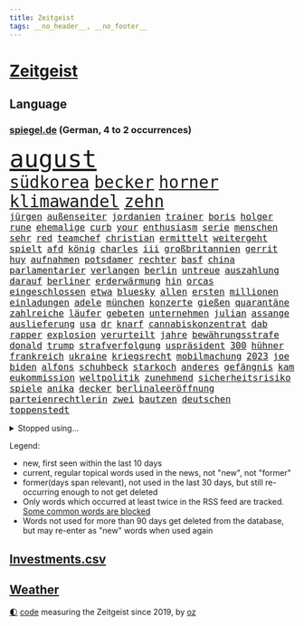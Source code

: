 ```yaml
---
title: Zeitgeist
tags: __no_header__, __no_footer__
---
```


# [Zeitgeist](https://oliz.io/zeitgeist/)

## Language

<h3><a href="https://www.spiegel.de" target="_blank">spiegel.de</a> (German, 4 to 2 occurrences)</h3>
<p style="font-family:monospace">
<span style="font-size:32pt"><a href="news_links.html#august" class="current">august</a></span>
<br>
<span style="font-size:22pt"><a href="news_links.html#südkorea" class="current">südkorea</a></span>
<span style="font-size:22pt"><a href="news_links.html#becker" class="current">becker</a></span>
<span style="font-size:22pt"><a href="news_links.html#horner" class="new">horner</a></span>
<span style="font-size:22pt"><a href="news_links.html#klimawandel" class="current">klimawandel</a></span>
<span style="font-size:22pt"><a href="news_links.html#zehn" class="current">zehn</a></span>
<br>
<span style="font-size:12pt"><a href="news_links.html#jürgen" class="current">jürgen</a></span>
<span style="font-size:12pt"><a href="news_links.html#außenseiter" class="current">außenseiter</a></span>
<span style="font-size:12pt"><a href="news_links.html#jordanien" class="current">jordanien</a></span>
<span style="font-size:12pt"><a href="news_links.html#trainer" class="current">trainer</a></span>
<span style="font-size:12pt"><a href="news_links.html#boris" class="current">boris</a></span>
<span style="font-size:12pt"><a href="news_links.html#holger" class="current">holger</a></span>
<span style="font-size:12pt"><a href="news_links.html#rune" class="current">rune</a></span>
<span style="font-size:12pt"><a href="news_links.html#ehemalige" class="current">ehemalige</a></span>
<span style="font-size:12pt"><a href="news_links.html#curb" class="new">curb</a></span>
<span style="font-size:12pt"><a href="news_links.html#your" class="new">your</a></span>
<span style="font-size:12pt"><a href="news_links.html#enthusiasm" class="new">enthusiasm</a></span>
<span style="font-size:12pt"><a href="news_links.html#serie" class="current">serie</a></span>
<span style="font-size:12pt"><a href="news_links.html#menschen" class="current">menschen</a></span>
<span style="font-size:12pt"><a href="news_links.html#sehr" class="current">sehr</a></span>
<span style="font-size:12pt"><a href="news_links.html#red" class="current">red</a></span>
<span style="font-size:12pt"><a href="news_links.html#teamchef" class="current">teamchef</a></span>
<span style="font-size:12pt"><a href="news_links.html#christian" class="current">christian</a></span>
<span style="font-size:12pt"><a href="news_links.html#ermittelt" class="current">ermittelt</a></span>
<span style="font-size:12pt"><a href="news_links.html#weitergeht" class="current">weitergeht</a></span>
<span style="font-size:12pt"><a href="news_links.html#spielt" class="current">spielt</a></span>
<span style="font-size:12pt"><a href="news_links.html#afd" class="current">afd</a></span>
<span style="font-size:12pt"><a href="news_links.html#könig" class="current">könig</a></span>
<span style="font-size:12pt"><a href="news_links.html#charles" class="current">charles</a></span>
<span style="font-size:12pt"><a href="news_links.html#iii" class="current">iii</a></span>
<span style="font-size:12pt"><a href="news_links.html#großbritannien" class="current">großbritannien</a></span>
<span style="font-size:12pt"><a href="news_links.html#gerrit" class="new">gerrit</a></span>
<span style="font-size:12pt"><a href="news_links.html#huy" class="new">huy</a></span>
<span style="font-size:12pt"><a href="news_links.html#aufnahmen" class="current">aufnahmen</a></span>
<span style="font-size:12pt"><a href="news_links.html#potsdamer" class="current">potsdamer</a></span>
<span style="font-size:12pt"><a href="news_links.html#rechter" class="current">rechter</a></span>
<span style="font-size:12pt"><a href="news_links.html#basf" class="current">basf</a></span>
<span style="font-size:12pt"><a href="news_links.html#china" class="current">china</a></span>
<span style="font-size:12pt"><a href="news_links.html#parlamentarier" class="current">parlamentarier</a></span>
<span style="font-size:12pt"><a href="news_links.html#verlangen" class="current">verlangen</a></span>
<span style="font-size:12pt"><a href="news_links.html#berlin" class="current">berlin</a></span>
<span style="font-size:12pt"><a href="news_links.html#untreue" class="current">untreue</a></span>
<span style="font-size:12pt"><a href="news_links.html#auszahlung" class="current">auszahlung</a></span>
<span style="font-size:12pt"><a href="news_links.html#darauf" class="current">darauf</a></span>
<span style="font-size:12pt"><a href="news_links.html#berliner" class="current">berliner</a></span>
<span style="font-size:12pt"><a href="news_links.html#erderwärmung" class="current">erderwärmung</a></span>
<span style="font-size:12pt"><a href="news_links.html#hin" class="current">hin</a></span>
<span style="font-size:12pt"><a href="news_links.html#orcas" class="new">orcas</a></span>
<span style="font-size:12pt"><a href="news_links.html#eingeschlossen" class="current">eingeschlossen</a></span>
<span style="font-size:12pt"><a href="news_links.html#etwa" class="current">etwa</a></span>
<span style="font-size:12pt"><a href="news_links.html#bluesky" class="new">bluesky</a></span>
<span style="font-size:12pt"><a href="news_links.html#allen" class="current">allen</a></span>
<span style="font-size:12pt"><a href="news_links.html#ersten" class="current">ersten</a></span>
<span style="font-size:12pt"><a href="news_links.html#millionen" class="current">millionen</a></span>
<span style="font-size:12pt"><a href="news_links.html#einladungen" class="new">einladungen</a></span>
<span style="font-size:12pt"><a href="news_links.html#adele" class="current">adele</a></span>
<span style="font-size:12pt"><a href="news_links.html#münchen" class="current">münchen</a></span>
<span style="font-size:12pt"><a href="news_links.html#konzerte" class="current">konzerte</a></span>
<span style="font-size:12pt"><a href="news_links.html#gießen" class="current">gießen</a></span>
<span style="font-size:12pt"><a href="news_links.html#quarantäne" class="new">quarantäne</a></span>
<span style="font-size:12pt"><a href="news_links.html#zahlreiche" class="current">zahlreiche</a></span>
<span style="font-size:12pt"><a href="news_links.html#läufer" class="current">läufer</a></span>
<span style="font-size:12pt"><a href="news_links.html#gebeten" class="current">gebeten</a></span>
<span style="font-size:12pt"><a href="news_links.html#unternehmen" class="current">unternehmen</a></span>
<span style="font-size:12pt"><a href="news_links.html#julian" class="current">julian</a></span>
<span style="font-size:12pt"><a href="news_links.html#assange" class="new">assange</a></span>
<span style="font-size:12pt"><a href="news_links.html#auslieferung" class="new">auslieferung</a></span>
<span style="font-size:12pt"><a href="news_links.html#usa" class="current">usa</a></span>
<span style="font-size:12pt"><a href="news_links.html#dr" class="current">dr</a></span>
<span style="font-size:12pt"><a href="news_links.html#knarf" class="current">knarf</a></span>
<span style="font-size:12pt"><a href="news_links.html#cannabiskonzentrat" class="new">cannabiskonzentrat</a></span>
<span style="font-size:12pt"><a href="news_links.html#dab" class="new">dab</a></span>
<span style="font-size:12pt"><a href="news_links.html#rapper" class="current">rapper</a></span>
<span style="font-size:12pt"><a href="news_links.html#explosion" class="current">explosion</a></span>
<span style="font-size:12pt"><a href="news_links.html#verurteilt" class="current">verurteilt</a></span>
<span style="font-size:12pt"><a href="news_links.html#jahre" class="current">jahre</a></span>
<span style="font-size:12pt"><a href="news_links.html#bewährungsstrafe" class="current">bewährungsstrafe</a></span>
<span style="font-size:12pt"><a href="news_links.html#donald" class="current">donald</a></span>
<span style="font-size:12pt"><a href="news_links.html#trump" class="current">trump</a></span>
<span style="font-size:12pt"><a href="news_links.html#strafverfolgung" class="new">strafverfolgung</a></span>
<span style="font-size:12pt"><a href="news_links.html#uspräsident" class="current">uspräsident</a></span>
<span style="font-size:12pt"><a href="news_links.html#300" class="current">300</a></span>
<span style="font-size:12pt"><a href="news_links.html#hühner" class="current">hühner</a></span>
<span style="font-size:12pt"><a href="news_links.html#frankreich" class="current">frankreich</a></span>
<span style="font-size:12pt"><a href="news_links.html#ukraine" class="current">ukraine</a></span>
<span style="font-size:12pt"><a href="news_links.html#kriegsrecht" class="new">kriegsrecht</a></span>
<span style="font-size:12pt"><a href="news_links.html#mobilmachung" class="new">mobilmachung</a></span>
<span style="font-size:12pt"><a href="news_links.html#2023" class="current">2023</a></span>
<span style="font-size:12pt"><a href="news_links.html#joe" class="current">joe</a></span>
<span style="font-size:12pt"><a href="news_links.html#biden" class="current">biden</a></span>
<span style="font-size:12pt"><a href="news_links.html#alfons" class="current">alfons</a></span>
<span style="font-size:12pt"><a href="news_links.html#schuhbeck" class="current">schuhbeck</a></span>
<span style="font-size:12pt"><a href="news_links.html#starkoch" class="new">starkoch</a></span>
<span style="font-size:12pt"><a href="news_links.html#anderes" class="current">anderes</a></span>
<span style="font-size:12pt"><a href="news_links.html#gefängnis" class="current">gefängnis</a></span>
<span style="font-size:12pt"><a href="news_links.html#kam" class="current">kam</a></span>
<span style="font-size:12pt"><a href="news_links.html#eukommission" class="current">eukommission</a></span>
<span style="font-size:12pt"><a href="news_links.html#weltpolitik" class="current">weltpolitik</a></span>
<span style="font-size:12pt"><a href="news_links.html#zunehmend" class="current">zunehmend</a></span>
<span style="font-size:12pt"><a href="news_links.html#sicherheitsrisiko" class="current">sicherheitsrisiko</a></span>
<span style="font-size:12pt"><a href="news_links.html#spiele" class="current">spiele</a></span>
<span style="font-size:12pt"><a href="news_links.html#anika" class="new">anika</a></span>
<span style="font-size:12pt"><a href="news_links.html#decker" class="new">decker</a></span>
<span style="font-size:12pt"><a href="news_links.html#berlinaleeröffnung" class="new">berlinaleeröffnung</a></span>
<span style="font-size:12pt"><a href="news_links.html#parteienrechtlerin" class="new">parteienrechtlerin</a></span>
<span style="font-size:12pt"><a href="news_links.html#zwei" class="current">zwei</a></span>
<span style="font-size:12pt"><a href="news_links.html#bautzen" class="new">bautzen</a></span>
<span style="font-size:12pt"><a href="news_links.html#deutschen" class="current">deutschen</a></span>
<span style="font-size:12pt"><a href="news_links.html#toppenstedt" class="new">toppenstedt</a></span>
</p>
<details>
<summary>Stopped using...</summary>
<p class="former" style="font-size:12pt">
belarus(1202) übergriffe(1202) senat(1201) beobachten(1200) energien(1200) myanmar(1200) planen(1200) sekunden(1200) bücher(1199) griechenland(1199) infektionen(1199) kabinett(1199) krankenhäusern(1199) monatelang(1199) posten(1199) vorher(1199) warnung(1199) mordes(1198) amerikaner(1197) diktator(1197) hinterlassen(1197) künftigen(1197) riss(1197) coronakrise(1196) schoss(1196) stets(1196) träumen(1196) vermeiden(1196) xi(1196) alpen(1195) geboren(1195) illegale(1195) ließen(1195) quartal(1195) verraten(1195) amsterdam(1194) beispielen(1194) belarussische(1194) blicken(1194) botschaften(1194) kolumnist(1194) kraftvoll(1194) neuem(1194) zuversicht(1194) afrika(1193) sicherte(1193) dementiert(1192) erlitten(1192) litauen(1192) verlierer(1192) zuge(1192) befürchten(1191) geriet(1191) hotel(1191) positive(1191) siegte(1191) still(1191) körperverletzung(1190) lastwagen(1190) schuss(1190) sexueller(1190) tests(1190) wirtschaftsministerium(1190) zivilisten(1190) 400(1189) design(1189) gebrochen(1189) homeoffice(1189) lobt(1189) tschechien(1189) aktuell(1188) begann(1188) informationen(1188) kostet(1188) stürmer(1188) who(1188) 31(1187) erwarten(1187) historische(1187) langen(1187) weltwirtschaft(1187) hotels(1186) leid(1186) bürgermeisterin(1185) börse(1184) lücke(1184) mieter(1184) verbessert(1184) feuerwehrleute(1183) kontakte(1183) pflanzen(1183) satz(1183) tür(1183) verspielt(1183) fortgesetzt(1182) jüngere(1182) mangel(1182) todesopfer(1182) überholt(1182) küstenwache(1180) zerstören(1178) affäre(1177) dran(1177) erschießt(1177) eigenes(1174) steffen(1174) taliban(1174) monats(1173) prognose(1172) spiegelumfrage(1172) kokain(1171) training(1168) erstochen(1167) karten(1167) sportler(1162) retter(1161) liberalen(1155) afrikas(1154) ausgetragen(1138) sachen(1120) berichtete(1105) niederländer(1092) belästigung(1071) notstand(1055) orte(1037) politikern(1030) rumänien(1012) waldbrände(969) videoaufnahmen(957) ausbildung(956) flohen(955) serbien(953) 72(919) inszenieren(904) landsleute(903) flut(900) gesund(899) 120(894) zerstörten(892) börsen(872) schlafen(866) world(865) preiserhöhungen(863) getöteten(857) fdppolitiker(835) strackzimmermann(824) rosa(810) hals(808) bekannteste(800) museen(779) stephen(775) sank(772) brennt(765) marieagnes(761) geschah(748) symbol(748) propaganda(746) verpflichtung(746) hinzu(744) spektakel(741) explosionen(732) bonn(729) emotionalen(719) lohnen(716) 49(711) gastbeitrag(711) fluss(691) sklaverei(683) empfang(676) baustelle(674) kriegsverbrechen(672) finnische(671) eingetroffen(670) messerattacke(663) günstige(661) beben(658) fox(657) schönen(644) heiß(635) vermisster(632) verhängnis(623) harter(618) erfurt(616) trocken(613) zunahme(610) 8(606) anwältin(598) 110(595) youtube(590) jugendlicher(589) joshua(586) zulassung(581) verstoßen(566) 16jähriger(565) entfernen(564) berlinneukölln(562) extra(562) image(562) islamisten(557) olympiasieger(555) legal(551) freispruch(545) chinesen(544) innenstadt(544) geheime(538) zivile(532) führten(531) flüssen(524) raten(523) grab(520) wunderbar(518) amerikanischer(515) gott(515) sicherer(515) ukrainerusslandnews(515) menschheit(514) farben(509) verstöße(504) gerechtfertigt(503) ereignet(496) dunkle(493) feierten(490) branchen(486) schwächt(479) zimmer(479) eingeschaltet(478) dokumentieren(477) methoden(473) kompliziert(472) besatzung(471) belege(464) knappe(463) schmeckt(461) schauplatz(458) taucher(451) prangert(444) überzeugte(443) aussichten(436) spielzeug(436) pistole(430) reichlich(427) gedroht(415) colorado(412) wein(408) internationalem(406) mexikanischen(403) opfers(401) abhilfe(398) sprint(398) fachkräften(396) tourismus(394) überstanden(393) freunden(391) überschritten(391) nizza(386) venedig(383) kongo(382) veränderte(381) erfolgreiche(380) umstrittener(378) passanten(376) interessante(375) springen(374) flasche(371) statistik(371) minderjährige(370) erleidet(368) junta(365) wasserstoff(365) übungen(364) rivale(363) gemessen(362) attackierte(360) nordamerika(360) befasst(359) fahrbahn(356) republikanische(355) steigert(355) weimar(353) gravierende(351) inseln(351) günstigen(349) richtigen(348) gedemütigt(347) schweres(345) generäle(343) unruhe(342) anderswo(340) 46(339) karin(336) tauschen(335) 130(332) coup(332) geschnappt(331) außergewöhnlich(328) berlinkreuzberg(326) kommentare(326) rivalen(326) warnte(324) verstoß(320) laune(315) norditalien(315) verkäufer(315) kindergrundsicherung(313) kreuz(312) betreiben(311) fließen(310) leuchten(307) hollywoodstar(306) wach(306) erwarteten(304) bier(303) hellt(303) kippen(302) ebrahim(301) wanderer(301) überwunden(301) angelegenheit(300) hohes(300) flop(299) bundesligist(298) elbe(297) radsport(297) erschaffen(294) hauseigentümer(294) geflüchtet(293) pool(293) überflutungen(293) wrack(292) gefangen(291) lobte(291) hakenkreuze(290) höhenflug(290) glas(288) prosieben(284) veröffentlichte(282) drohte(281) feierlichkeiten(276) gemälde(275) klares(274) kuss(274) solaranlagen(274) keinerlei(273) sichere(273) aufschwung(272) basketballer(272) erwartete(272) heimatstadt(271) prämien(271) intensivstation(270) trümmerfeld(270) alarmbereitschaft(269) kfw(269) urlauber(268) unterschiedlichen(267) versuchter(267) eingeschlagen(266) ausgehen(263) 13jähriger(261) trikot(261) christopher(260) optimismus(260) überfahren(260) buchen(259) höchststand(259) kretschmer(258) spektakulär(258) explodiert(255) evakuierungen(254) filmbranche(253) mühe(253) nötigen(251) ken(250) traurige(250) fossile(247) beschleunigen(246) raisi(245) gewürdigt(244) schiffen(243) zwischendurch(241) drohnenangriffe(240) überflutete(237) bestritten(235) einwanderung(234) achtjährige(232) blicke(231) blockierte(229) wärme(229) qualifiziert(227) scott(227) website(227) spielerin(226) verweis(226) cool(225) saudische(225) brasiliens(224) hitzewellen(224) gesamtführung(223) leichte(222) primož(222) roglič(222) elend(221) gasspeicher(221) passende(221) budget(219) frühestens(218) gelte(218) unfallort(218) bremse(217) politologe(217) älterer(217) reiner(215) jeweils(213) überprüft(212) festgestellt(211) anschluss(210) lagern(210) gespült(209) obersten(209) philosoph(209) bunter(207) schadens(207) polizeigewahrsam(205) schleppend(205) steve(203) auswahl(202) kuriosen(202) seenot(201) csuchef(199) speziellen(198) warnungen(198) ärmelkanal(198) entsprechend(197) geeignet(197) gutem(197) dunkelsten(196) zäsur(195) selbstoptimierung(194) verkaufte(190) beigesetzt(188) charmeoffensive(185) leuchtet(185) stockt(185) verdankt(185) bodensee(184) überschwemmt(184) üppige(184) leitartikel(183) zweitgrößten(183) geklettert(182) klassische(182) exkanzlerin(180) tagessieg(178) belästigungen(177) brandmauer(177) wegovy(176) behrens(175) sicherheitsmaßnahmen(175) skurriler(175) führungswechsel(173) geflohen(173) vollen(173) immobilienmarkt(172) oberstes(172) nächster(171) mächtigsten(170) stritten(170) butter(169) psyche(169) überweisen(169) instagrampost(168) argentinier(167) belohnt(167) pyrotechnik(166) gefährliches(163) gezündet(163) liebeskummer(163) metern(163) erschweren(161) debütant(159) lehnte(159) vorhersagen(159) widersprüchliche(159) genossen(158) algerien(156) entwicklungshilfe(156) militärjunta(156) zement(156) ernten(155) lotterie(155) repression(155) überstunden(155) geschätzt(154) mysteriösen(154) opernhaus(154) thesen(154) fahrschein(153) patientinnen(153) bestens(152) dauerte(152) flügel(152) lotto(152) überqueren(152) fußballerin(151) matsch(151) gallant(150) rassismusvorwürfe(150) antonio(149) freilassen(149) grausame(149) nordisk(149) novo(149) rutschte(149) hausarrest(148) passau(147) raumfahrer(147) exklusiven(146) redakteurinnen(146) bedeutende(144) beispiellosen(144) stieß(143) vorstände(142) 1989(141) allgäuer(141) arbeitskräftemangel(139) bürgerinnen(139) gamer(138) erwachsenen(137) publikums(137) sekt(137) bedauert(136) erreichten(136) erweitern(136) sicherungsverwahrung(136) sigmar(136) technisch(136) zypern(135) generalbundesanwalt(134) neubauten(134) arbeitszeiterfassung(133) checker(133) johann(133) rki(133) tobi(133) usbundesstaaten(133) überlegt(133) sperrte(132) rufe(131) schusswaffenangriff(131) maps(130) uswahl(130) weltmeistertitel(130) besserung(129) schwester(129) kassel(128) gleicht(127) traurigen(127) beschwert(126) bundesfinanzminister(126) explodierte(126) nötige(126) bunt(125) kernkraftwerke(125) gestaltet(123) autounfall(122) rsv(122) überraschungen(122) königspaar(121) rage(121) spielfilm(121) glänzt(120) kapitolsturm(120) wagnerbrüder(120) glasfaser(119) polizeiwache(119) verspielte(119) überrumpelt(119) engländer(118) klischee(118) absolvierte(117) serbiens(117) wankt(117) jubiläum(116) sanitäter(115) streamen(115) entertainment(114) verdrängt(114) kürt(113) perfides(113) kimmich(112) völkerrecht(112) aufgebrochen(111) dankbar(111) denver(111) hartnäckig(111) musical(111) roll(111) mehrmals(110) kritikerin(109) unbewohnbar(109) halfen(108) millionensumme(108) uskongress(108) älterwerden(108) 54jähriger(107) spurlos(107) whisky(107) sonnen(106) salman(105) seeblockade(105) asylverfahren(104) begehrt(104) ewig(104) geiger(104) naomi(104) produktionsfirma(104) frauenquote(103) gezielte(103) handynetz(103) kanadier(103) pflegte(103) taucht(102) hilfsgüter(101) südchinesischen(101) enormen(99) euasylreform(99) hackerangriff(99) insektensterben(99) lenkt(99) milwaukee(99) 41jährige(97) 67jährige(97) blinder(97) flieht(97) fähigkeiten(97) gerechnet(97) knappen(97) prognosen(97) 235(96) 24jähriger(96) belgrad(96) kochinstitut(96) haftbefehle(95) ukrainehilfen(95) attentat(94) befanden(94) galatasaray(94) genötigt(94) klassischen(94) preisbremsen(94) betonte(92) jüngster(92) arzttermine(91) bettwanzen(91) stimmte(91) angerufen(90) augenmerk(90) bauten(90) champagner(90) chrupalla(90) dividenden(90) gerätselt(90) gesteuert(90) komponente(90) sicherheitskabinett(90) terzić(90) tino(90) überspringt(90) anspannung(89) borahansgrohe(89) einsätzen(89) girosieger(89) glänzend(89) kriegen(89) leistete(89) schwerpunkte(89) verhaltensweisen(89) waffenverbot(89) abnehmspritzen(88) erdstößen(88) erkenntnis(88) ernähren(88) inselkette(88) kommissarin(88) landesweit(88) ozempic(88) rock(88) sodass(88) totale(88) verhaftungen(88) verreisen(88) größenwahn(87) höchster(87) pragmatismus(87) spielberg(87) weiterem(87) zoom(87) fahrwerk(86) umfang(86) 1100(85) pegel(85) rechtfertigung(85) solidarisierte(85) afghanischen(84) gezählt(84) reisebranche(84) thronfolger(84) 45000(83) ausreisen(83) produzenten(83) reisegruppen(83) sky(83) unvollendete(83) dreistellige(82) horrorszenen(82) kriegsschäden(82) sofia(82) beteuert(81) hamaskommandeur(81) maren(81) oberhof(81) pegelstände(81) sommerspiele(81) ssv(81) verlusten(81) erlangen(80) overtourism(80) zärtlichkeit(80) zölle(80) anwohnern(79) bosse(79) heiligabend(79) strommarkt(79) zugesetzt(79) awdijiwka(78) kilo(78) nachbar(78) solidarisieren(78) steuerte(78) aufmachen(77) aufrüstung(77) beirut(77) bereiten(77) deich(77) tödliches(77) bulgariens(76) eingedrungen(76) enthält(76) herbe(76) israelgazanews(76) vegan(76) afghanen(75) afghaninnen(75) funken(75) grünenabgeordnete(75) inspiration(75) israelisches(75) molotowcocktails(75) raab(75) state(75) ältesten(75) bridge(74) bundeskanzlers(74) freundes(74) greifswald(74) konditionen(74) rushdie(74) zerstörungen(74) reuter(73) tunnelsystem(73) abhanden(72) attraktiver(72) ausrufen(72) nikola(72) oberstdorf(72) qualitäten(72) strategien(71) basketballfans(70) dauereinsatz(70) hilfslieferungen(70) kriselnde(70) lucas(70) türkischer(70) auflöst(69) briefträger(69) planungsbeschleunigung(69) kritischer(68) sonderregel(68) drittstaaten(67) kindliche(67) aufzeichnungen(66) feuerwerk(66) kulturminister(66) meinungen(66) vorräte(66) zahlreicher(66) kiboom(65) lothar(65) barbara(64) durchbricht(64) facht(64) jobwechsel(64) maine(64) mccann(64) polizeipräsidentin(64) prangen(64) rekordverdächtiges(64) siegtor(64) slowik(64) 2002(63) 28jährige(63) 29jähriger(63) amateurvideos(63) bombardements(63) gestein(63) myanmars(63) shitstorm(63) vorüber(63) friedlich(62) gebäudes(62) kampfdrohnen(62) kanzlerkandidatur(62) sprintrennen(62) websites(62) wohnkosten(62) henning(61) matthew(61) murks(61) perry(61) siedlern(61) ukrainehilfe(61) ukrainern(61) umgestaltet(61) unglücklich(61) wecken(61) abwärts(60) arbeitsrecht(60) ballon(60) mühsam(60) werbefrei(60) 19jährige(59) 240(59) bewacht(59) economist(59) elbtowers(59) mangelndes(59) ngo(59) spionagesatelliten(59) stünde(59) ware(59) zeitgemäß(59) 218(58) flüchtlingsdebatte(58) nuklearwaffen(58) stuhl(58) uspräsidentenwahl(58) freundliche(57) verlagern(57) veränderung(57) wertvollste(57) banner(56) benkos(56) brachialen(56) lennon(56) antibiotika(55) doppelte(55) edler(55) immobilienkäufer(55) stromer(55) verschicken(55) allermeisten(54) benedikt(54) gil(54) kassenpatienten(54) prämie(54) sicherheitsbeamter(54) staatsaffäre(54) akteuren(53) gerüstet(53) grau(53) risotto(53) weihnachtsfeiertage(53) boomende(52) definition(52) erdgasspeicher(52) kampfeinsatz(52) reanimation(52) tatorten(52) überlastung(52) erschütterungen(51) extras(51) girl(51) helsinki(51) taurusfrage(51) vorlagen(51) wachsamkeit(51) altenheim(50) eier(50) empire(50) konfetti(50) muhammad(50) tiktokphänomen(50) weitverbreiteten(50) durchgang(49) düsterer(49) einsame(49) gratis(49) stichwaffe(49) xvi(49) emilia(48) java(48) schiffswrack(48) siegerin(48) traditionelle(48) vermehren(48) weins(48) albanischen(47) beugen(47) elektroautobauer(47) energieinfrastruktur(47) geheimnisse(47) gekaperten(47) genozid(47) hamaszentrale(47) indiana(47) abgekommen(46) basketballspiel(46) flugzeugunglück(46) frachters(46) klimaproteste(46) liberia(46) steigender(46) zerbröselt(46) 84(45) bundestags(45) großzügig(45) kündigungen(45) oscarpreisträgerin(45) personalwechsel(45) routen(45) abschiedsbrief(44) eingelöst(44) giffey(44) kopfschmerzen(44) polnischer(44) übelkeit(44) bedrohliche(43) clarke(43) kapitän(43) kriegsgebiet(43) ladens(43) nachkriegsordnung(43) ordnen(43) sagenhafte(43) timing(43) bestraft(42) freundlich(42) küstenstreifen(42) profiteur(42) ultimatum(42) biathlon(41) foren(41) gottschalks(41) kalabrien(41) knallt(41) magnetschwebebahnen(41) paula(41) polarkreis(41) radikalisiert(41) denkwürdigsten(40) texten(40) vinylplatten(40) bewiesen(39) cdufraktion(39) erschoss(39) fortpflanzung(39) königsblauen(39) milder(39) zurückgekehrt(39) autoritäre(38) bekenntnis(38) beruhigungsmittel(38) bewohnern(38) dwd(38) gucci(38) pizza(38) räume(38) rücksicht(38) spannendes(38) braisazbouchet(37) fehltage(37) justine(37) prostitution(37) verließ(37) wenigsten(37) flüchtlingstrecks(36) langwierige(36) passagen(36) passagiermaschine(36) pisregierung(36) rückschläge(36) starkem(36) straftäter(36) stralsund(36) umsatzplus(36) klimapolitisch(35) rückläufig(35) touchscreens(35) unerträglich(35) weihnachtsgeschenke(35) werbecookies(35) wird's(35) empfänger(34) läden(34) nervige(34) seltenheit(34) urteile(34) welch(34) wundert(34) 25jähriger(33) regierender(33) shirin(33) abschlüsse(32) blutiger(32) genauen(32) herzschmerz(32) mitsamt(32) raymond(32) titelkandidaten(32) bushaltestelle(31) erfuhr(31) suchtforscher(31) unwahrscheinlich(31) bahntunnel(30) bürgergelds(30) effektive(30) hintergründen(30) investment(30) ladesäule(30) marburg(30) schusswunden(30) anarchie(29) bootsmigranten(29) cookies(29) kissinger(29) weihnachtsbaum(29) zerfällt(29) zuversichtlich(29) beeindruckte(28) friedhöfen(28) klublegende(28) schatz(28) unterziehen(28) zeitdruck(28) clark(27) eingezogener(27) erinnerung(27) flirren(27) geschäftsmodelle(27) 63jähriger(26) betrachtung(26) erhöhter(26) getränk(26) lego(26) lesern(26) arbeitgebern(25) hauptinsel(25) permanent(25) thorsten(25) antritt(24) böllerverbot(24) dinner(24) grundgesetzänderung(24) rettungsversuche(24) schicksalsjahr(24) bauernverband(23) inspirieren(23) kommandozentrale(23) silvesterfeuerwerk(23) zögert(23) blank(22) doll(22) dreikönigstreffen(22) faustschlag(22) machtwechsel(22) schmuckstück(22) signainsolvenz(22) spielende(22) wesentliche(22) bauernvertreter(21) highlights(21) influenza(21) kyivstar(21) ködert(21) malte(21) massenkarambolage(21) topform(21) zufälle(21) überragende(21) bildgenerator(20) dartswm(20) drach(20) erledigt(20) füllen(20) ginge(20) reemtsmaentführer(20) tarife(20) edin(19) ethan(19) jacksonville(19) jaguars(19) randalierer(19) tierische(19) anwendung(18) geleitet(18) gleichgeschlechtlicher(18) halt(18) regnet(18) schaffe(18) segnung(18) senats(18) finnlands(17) getötetem(17) homosexueller(17) mögen(17) piraten(17) raubüberfällen(17) segnungen(17) superfoods(17) aufstellung(16) containerschiff(16) diskriminiert(16) kameramann(16) titelkandidat(16) anschlagspläne(15) belastungen(15) berufsalltag(15) erfinderin(15) paulis(15) ausläuft(14) elijah(14) gewehrt(14) jahrespressekonferenz(14) körperlich(14) mcclain(14) rumäniens(14) skilangläuferin(14) spiegelleserinnen(14) tagelangem(14) bengvir(13) nahles(13) ogc(13) plottwists(13) provinzen(13) ruhestätte(13) sandsäcken(13) 1997(12) bootsunglück(12) demenzdorf(12) festtagen(12) touren(12) dauerregen(11) della(11) entführungen(11) gruber(11) hochwasserlage(11) neuerliche(11) passte(11) wahlzettel(11)
</p>
</details>
<p>Legend:
<ul>
<li><span class="new">new</span>, first seen within the last 10 days</li>
<li><span class="current">current</span>, regular topical words used in the news, not "new", not "former"</li>
<li><span class="former">former(days span relevant)</span>, not used in the last 30 days, but still re-occurring enough to not get deleted</li>
<li>Only words which occurred at least twice in the RSS feed are tracked. <a href="language/filters.py">Some common words are blocked</a></li>
<li>Words not used for more than 90 days get deleted from the database, but may re-enter as "new" words when used again</li>
</ul>
</p>

## [Investments](investments.html)[.csv](investments.csv)

## [Weather](weather.html)

<footer>
<a href="javascript:toggleTheme()" class="nav">🌓</a>
<a href="https://github.com/ooz/zeitgeist">code</a> measuring the Zeitgeist since 2019, by <a href="https://oliz.io">oz</a>
</footer>
